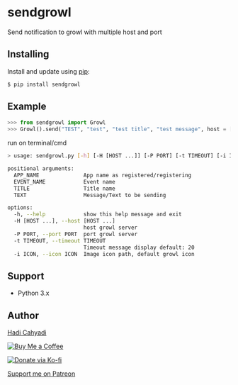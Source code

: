 # sendgrowl
Send notification to growl with multiple host and port

## Installing

Install and update using [pip](https://pip.pypa.io/en/stable/quickstart/):

```bash
$ pip install sendgrowl
```

## Example

```python
>>> from sendgrowl import Growl
>>> Growl().send("TEST", "test", "test title", "test message", host = ['127.0.0.1', '192.168.43.236'], icon = icon)
```

run on terminal/cmd

```bash
> usage: sendgrowl.py [-h] [-H [HOST ...]] [-P PORT] [-t TIMEOUT] [-i ICON] APP_NAME EVENT_NAME TITLE TEXT

positional arguments:
  APP_NAME              App name as registered/registering
  EVENT_NAME            Event name
  TITLE                 Title name
  TEXT                  Message/Text to be sending

options:
  -h, --help            show this help message and exit
  -H [HOST ...], --host [HOST ...]
                        host growl server
  -P PORT, --port PORT  port growl server
  -t TIMEOUT, --timeout TIMEOUT
                        Timeout message display default: 20
  -i ICON, --icon ICON  Image icon path, default growl icon

```

## Support

- Python 3.x

## Author
[Hadi Cahyadi](mailto:cumulus13@gmail.com)

[![Buy Me a Coffee](https://www.buymeacoffee.com/assets/img/custom_images/orange_img.png)](https://www.buymeacoffee.com/cumulus13)

[![Donate via Ko-fi](https://ko-fi.com/img/githubbutton_sm.svg)](https://ko-fi.com/cumulus13)

[Support me on Patreon](https://www.patreon.com/cumulus13)


